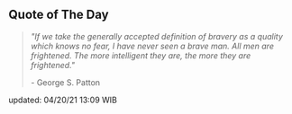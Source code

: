 ## Quote of The Day
> *"If we take the generally accepted definition of bravery as a quality which knows no fear, I have never seen a brave man. All men are frightened. The more intelligent they are, the more they are frightened."*
>
>\- George S. Patton

updated: 04/20/21 13:09 WIB
